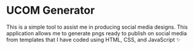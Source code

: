<h1>UCOM Generator</h1>
<p>
  This is a simple tool to assist me in producing social media designs. This application allows me to generate pngs ready to publish on social media from templates that I have coded using HTML, CSS, and JavaScript ✨
</p>
